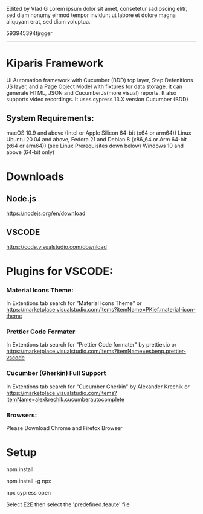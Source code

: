
Edited by Vlad G
Lorem ipsum dolor sit amet, consetetur sadipscing elitr, sed diam nonumy eirmod tempor invidunt ut labore et dolore magna aliquyam erat, sed diam voluptua.

593945394tjrgger 

--------------------
# Kiparis Framework

UI Automation framework with Cucumber (BDD) top layer, Step Defenitions JS layer, and a Page Object Model with fixtures for data storage.
It can generate HTML, JSON and CucumberJs(more visual) reports. It also supports video recordings.
It uses cypress 13.X version Cucumber (BDD)

## System Requirements:

macOS 10.9 and above (Intel or Apple Silicon 64-bit (x64 or arm64))
Linux Ubuntu 20.04 and above, Fedora 21 and Debian 8 (x86_64 or Arm 64-bit (x64 or arm64)) (see Linux Prerequisites down below)
Windows 10 and above (64-bit only)

# Downloads

## Node.js 
https://nodejs.org/en/download

## VSCODE
https://code.visualstudio.com/download

# Plugins for VSCODE:

### Material Icons Theme:
In Extentions tab search for "Material Icons Theme"
or 
https://marketplace.visualstudio.com/items?itemName=PKief.material-icon-theme

### Prettier Code Formater
In Extentions tab search for "Prettier Code formater" by prettier.io
or 
https://marketplace.visualstudio.com/items?itemName=esbenp.prettier-vscode

### Cucumber (Gherkin) Full Support
In Extentions tab search for "Cucumber Gherkin" by Alexander Krechik
or
https://marketplace.visualstudio.com/items?itemName=alexkrechik.cucumberautocomplete

### Browsers:
Please Download Chrome and Firefox Browser

# Setup

npm install

npm install -g npx

npx cypress open

Select E2E then select the 'predefined.feaute' file

